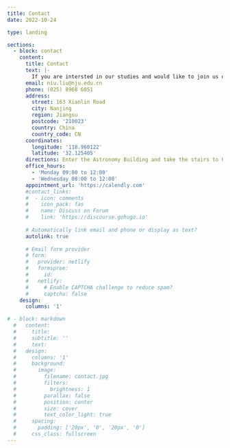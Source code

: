 ```yaml
---
title: Contact
date: 2022-10-24

type: landing

sections:
  - block: contact
    content:
      title: Contact
      text: |-
        If you are intersted in our studies and would like to join us or develop a collaboration with us, please feel free to contact us.
      email: niu.liu@nju.edu.cn
      phone: (025) 8968 6051
      address:
        street: 163 Xianlin Road
        city: Nanjing
        region: Jiangsu
        postcode: '210023'
        country: China
        country_code: CN
      coordinates:
        longitude: '118.960122'
        latitude: '32.125405'
      directions: Enter the Astronomy Building and take the stairs to Office 317 on Floor 3
      office_hours:
        - 'Monday 09:00 to 12:00'
        - 'Wednesday 08:00 to 12:00'
      appointment_url: 'https://calendly.com'
      #contact_links:
      #  - icon: comments
      #    icon_pack: fas
      #    name: Discuss on Forum
      #    link: 'https://discourse.gohugo.io'
    
      # Automatically link email and phone or display as text?
      autolink: true
    
      # Email form provider
      # form:
      #   provider: netlify
      #   formspree:
      #     id:
      #   netlify:
      #     # Enable CAPTCHA challenge to reduce spam?
      #     captcha: false
    design:
      columns: '1'

# - block: markdown
  #   content:
  #     title:
  #     subtitle: ''
  #     text:
  #   design:
  #     columns: '1'
  #     background:
  #       image: 
  #         filename: contact.jpg
  #         filters:
  #           brightness: 1
  #         parallax: false
  #         position: center
  #         size: cover
  #         text_color_light: true
  #     spacing:
  #       padding: ['20px', '0', '20px', '0']
  #     css_class: fullscreen
---
```

